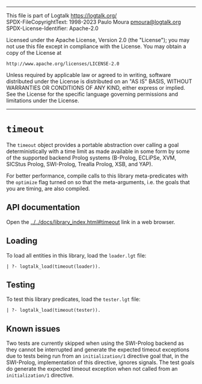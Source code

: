 ________________________________________________________________________

This file is part of Logtalk <https://logtalk.org/>  
SPDX-FileCopyrightText: 1998-2023 Paulo Moura <pmoura@logtalk.org>  
SPDX-License-Identifier: Apache-2.0

Licensed under the Apache License, Version 2.0 (the "License");
you may not use this file except in compliance with the License.
You may obtain a copy of the License at

    http://www.apache.org/licenses/LICENSE-2.0

Unless required by applicable law or agreed to in writing, software
distributed under the License is distributed on an "AS IS" BASIS,
WITHOUT WARRANTIES OR CONDITIONS OF ANY KIND, either express or implied.
See the License for the specific language governing permissions and
limitations under the License.
________________________________________________________________________


`timeout`
=========

The `timeout` object provides a portable abstraction over calling a goal
deterministically with a time limit as made available in some form by some
of the supported backend Prolog systems (B-Prolog, ECLiPSe, XVM, SICStus
Prolog, SWI-Prolog, Trealla Prolog, XSB, and YAP).

For better performance, compile calls to this library meta-predicates with
the `optimize` flag turned on so that the meta-arguments, i.e. the goals
that you are timing, are also compiled.


API documentation
-----------------

Open the [../../docs/library_index.html#timeout](../../docs/library_index.html#timeout)
link in a web browser.


Loading
-------

To load all entities in this library, load the `loader.lgt` file:

	| ?- logtalk_load(timeout(loader)).


Testing
-------

To test this library predicates, load the `tester.lgt` file:

	| ?- logtalk_load(timeout(tester)).


Known issues
------------

Two tests are currently skipped when using the SWI-Prolog backend as they
cannot be interrupted and generate the expected timeout exceptions due to
tests being run from an `initialization/1` directive goal that, in the
SWI-Prolog, implementation of this directive, ignores signals. The test
goals do generate the expected timeout exception when not called from an
`initialization/1` directive.
